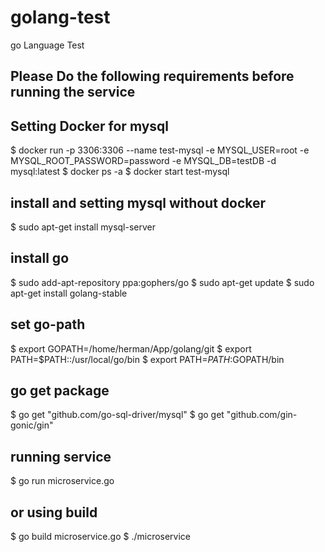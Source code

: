 # golang-test
go Language Test



Please Do the following requirements before running the service
----

Setting Docker for mysql
----------
$ docker run -p 3306:3306 --name test-mysql  -e MYSQL_USER=root -e MYSQL_ROOT_PASSWORD=password -e MYSQL_DB=testDB -d mysql:latest
$ docker ps -a
$ docker start test-mysql

install and setting mysql without docker
------
$ sudo apt-get install mysql-server


install go 
-----------
$ sudo add-apt-repository ppa:gophers/go
$ sudo apt-get update
$ sudo apt-get install golang-stable

set go-path
--------
$ export GOPATH=/home/herman/App/golang/git
$ export PATH=$PATH::/usr/local/go/bin
$ export PATH=$PATH:$GOPATH/bin


go get package
-----------------
$ go get "github.com/go-sql-driver/mysql"
$ go get "github.com/gin-gonic/gin"

running service
-----
$ go run microservice.go

or using build
-----
$ go build microservice.go
$ ./microservice

